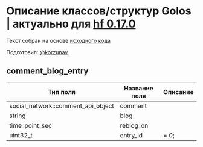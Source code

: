 # Описание классов/структур Golos | актуально для [hf 0.17.0](https://github.com/GolosChain/golos/releases/tag/v0.17.0)
Текст собран на основе [исходного кода](https://github.com/GolosChain/golos/tree/master/plugins/follow/include/golos/plugins/follow/follow_api_object.hpp)

Подготовил: [@korzunav](https://golos.io/@korzunav).

## comment_blog_entry


|Тип поля|Название поля|Описание|
|--------|-------------|--------|
|social_network::comment_api_object|comment||
|string|blog||
|time_point_sec|reblog_on||
|uint32_t|entry_id|= 0;|
